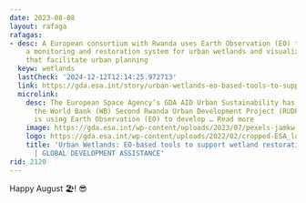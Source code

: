 ```yaml
---
date: 2023-08-08
layout: rafaga
rafagas:
- desc: A European consortium with Rwanda uses Earth Observation (EO) tools to develop
    a monitoring and restoration system for urban wetlands and visualization tools
    that facilitate urban planning
  keyw: wetlands
  lastCheck: '2024-12-12T12:14:25.972713'
  link: https://gda.esa.int/story/urban-wetlands-eo-based-tools-to-support-wetland-restoration-in-rwanda/
  microlink:
    desc: The European Space Agency’s GDA AID Urban Sustainability has been supporting
      the World Bank (WB) Second Rwanda Urban Development Project (RUDPII). The consortium
      is using Earth Observation (EO) to develop … Read more
    image: https://gda.esa.int/wp-content/uploads/2023/07/pexels-jamkw-ng-13239604-scaled.jpg
    logo: https://gda.esa.int/wp-content/uploads/2022/02/cropped-ESA_logo_simple.svg_-270x270.png
    title: 'Urban Wetlands: EO-based tools to support wetland restoration in Rwanda
      | GLOBAL DEVELOPMENT ASSISTANCE'
rid: 2120
---
```


Happy August 🏖! 😎